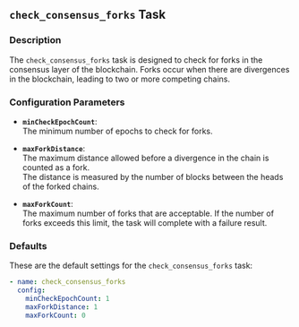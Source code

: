 ## `check_consensus_forks` Task

### Description
The `check_consensus_forks` task is designed to check for forks in the consensus layer of the blockchain. Forks occur when there are divergences in the blockchain, leading to two or more competing chains.

### Configuration Parameters

- **`minCheckEpochCount`**:\
  The minimum number of epochs to check for forks. 

- **`maxForkDistance`**:\
  The maximum distance allowed before a divergence in the chain is counted as a fork. \
  The distance is measured by the number of blocks between the heads of the forked chains.

- **`maxForkCount`**:\
  The maximum number of forks that are acceptable. If the number of forks exceeds this limit, the task will complete with a failure result.

### Defaults

These are the default settings for the `check_consensus_forks` task:

```yaml
- name: check_consensus_forks
  config:
    minCheckEpochCount: 1
    maxForkDistance: 1
    maxForkCount: 0
```
